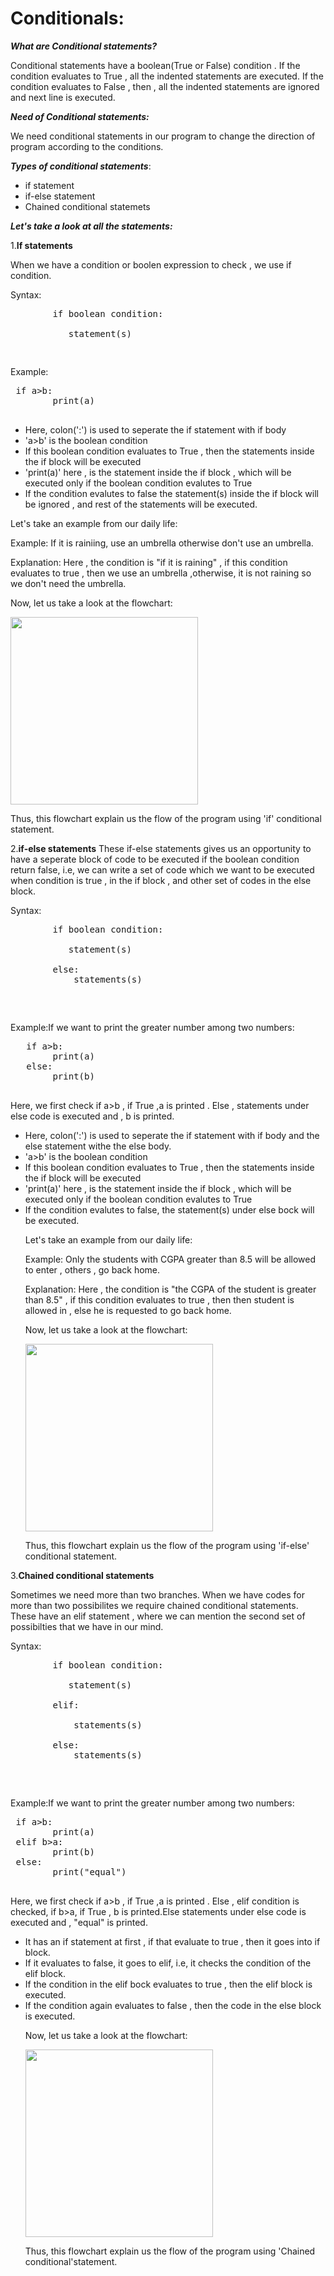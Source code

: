 # **Conditionals:**

***What are Conditional statements?***

Conditional statements have a boolean(True or False) condition . 
If the condition evaluates to True , all the indented statements are executed.
If the condition evaluates to False , then , all the indented statements are ignored and next line is executed.

***Need of Conditional statements:***

We need conditional statements in our program to change the direction of program according to the conditions.

***Types of conditional statements***:
<ul>
<li>if statement</li>
<li>if-else statement</li>
<li>Chained conditional statemets</li>
</ul>


***Let's take a look at all the statements:***

1.<b>If statements</b>

When we have a condition or boolen expression to check , we use if condition.

<p>Syntax:</p>
<p><PRE>
        if boolean condition:<br>
           statement(s)</p>
</PRE>
Example:
<PRE> if a>b:
        print(a)
        </PRE>
      <ul>
      <li>Here, colon(':') is used to seperate the if statement with if body</li>
      <li> 'a>b' is the boolean condition</li>
      <li>If this boolean condition evaluates to True , then the statements inside the if block will be executed</li>
      <li>'print(a)' here , is the statement inside the if block , which will be executed only if the boolean condition evalutes to True</li>
      <li>If the condition evalutes to false the statement(s) inside the if block will be ignored , and rest of the statements will be executed.</li>
      </ul>
        <p>Let's take an example from our daily life:</p>
        <p>Example: If it is rainiing, use an umbrella otherwise don't use an umbrella.</p>
        <p>Explanation: Here , the condition is "if it is raining" , if this condition evaluates to true , then we use an umbrella ,otherwise, it is not raining so we don't need the umbrella.</p>
        <p>Now, let us take a look at the flowchart:</p>
       <p> <img src="https://user-images.githubusercontent.com/49331074/92867276-106d0d80-f41e-11ea-8289-d5e9da1d6b34.JPG" width="300" height="300"></p>
        <p>Thus, this flowchart explain us the flow of the program using 'if' conditional statement.</p>

2.<b>if-else statements</b>
        These if-else statements gives us an opportunity to have a seperate block of code to be executed if the boolean condition return false, i.e, we can write a set of code which we want to be executed when condition is true , in the if block , and other set of codes in the else block.
        <p>Syntax:</p>
<p><PRE>
        if boolean condition:<br>
           statement(s)<br>
        else:
            statements(s)
        </p>
</PRE>
Example:If we want to print the greater number among two numbers:
<PRE>   if a>b:
        print(a)
   else:
        print(b)
        </PRE>
       Here, we first check if a>b , if True ,a is printed . Else , statements under else code is executed and , b is printed.
       <ul>
      <li>Here, colon(':') is used to seperate the if statement with if body and the else statement withe the else body.</li>
      <li> 'a>b' is the boolean condition</li>
      <li>If this boolean condition evaluates to True , then the statements inside the if block will be executed</li>
      <li>'print(a)' here , is the statement inside the if block , which will be executed only if the boolean condition evalutes to True</li>
      <li>If the condition evalutes to false, the statement(s) under else bock will be executed. </li>
        <p>Let's take an example from our daily life:</p>
        <p>Example: Only the students with CGPA greater than 8.5 will be allowed to enter , others , go back home.
        <p>Explanation: Here , the condition is "the CGPA of the student is greater than 8.5" , if this condition evaluates to true , then then student is allowed in , else he is requested to go back home.</p>
        <p>Now, let us take a look at the flowchart:</p>
       <p> <img src="https://user-images.githubusercontent.com/49331074/92884784-ce4cc780-f42f-11ea-837b-0ffc530f42e5.JPG"  width="300" height="300"></p>
        <p>Thus, this flowchart explain us the flow of the program using 'if-else' conditional statement.</p>
      </ul>
      
  3.<b>Chained conditional statements</b>
  
  Sometimes we need more than two branches. When we have codes for more than two possibilites we require chained conditional statements.
  These have an elif statement , where we can mention the second set of possibilties that we have in our mind.
    <p>Syntax:</p>
<p><PRE>
        if boolean condition:<br>
           statement(s)<br>
        elif:<br>
            statements(s)<br>
        else:
            statements(s)
        </p>
</PRE>
Example:If we want to print the greater number among two numbers:
<PRE> if a>b:
        print(a)
 elif b>a:
        print(b)
 else:
        print("equal")
        </PRE>
        Here, we first check if a>b , if True ,a is printed . Else , elif condition is checked, if b>a, if True , b is printed.Else statements under else code is executed and , "equal" is printed.
    <ul>
        <li>It has an if statement at first , if that evaluate to true , then it goes into if block.</li>
        <li>If it evaluates to false, it goes to elif, i.e, it checks the condition of the elif block.</li>
        <li>If the condition in the elif bock evaluates to true , then the elif block is executed.</li>
        <li>If the condition again evaluates to false , then the code in the else block is executed.</li>
    <p>Now, let us take a look at the flowchart:</p>
       <p> <img src="https://user-images.githubusercontent.com/49331074/92886465-47005380-f431-11ea-90dc-74c1c5014a7d.JPG" width="300" height="300"></p>
        <p>Thus, this flowchart explain us the flow of the program using 'Chained conditional'statement.</p>
      <ul>
